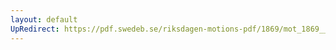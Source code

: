 ```yaml
---
layout: default
UpRedirect: https://pdf.swedeb.se/riksdagen-motions-pdf/1869/mot_1869__ak__00107.pdf
---
```


